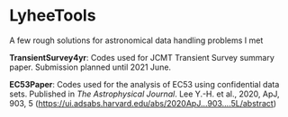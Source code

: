 # LyheeTools
A few rough solutions for astronomical data handling problems I met

**TransientSurvey4yr**: Codes used for JCMT Transient Survey summary paper. Submission planned until 2021 June.

**EC53Paper**: Codes used for the analysis of EC53 using confidential data sets. Published in *The Astrophysical Journal*. Lee Y.-H. et al., 2020, ApJ, 903, 5 (https://ui.adsabs.harvard.edu/abs/2020ApJ...903....5L/abstract)

